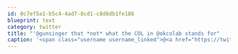 ```yaml
---
id: 0c7ef5a1-b5c4-4ad7-8cd1-c8d6db1fe186
blueprint: text
category: twitter
title: "'@gunsinger that *not* what the COL in @okcolab stands for"
caption: '<span class="username username_linked">@<a href="https://twitter.com/gunsinger" title="Cynthia Gunsinger">gunsinger</a></span> that *not* what the COL in <span class="username username_linked">@<a href="https://twitter.com/okcolab" title="Okanagan coLab">okcolab</a></span> stands for'
---
```

